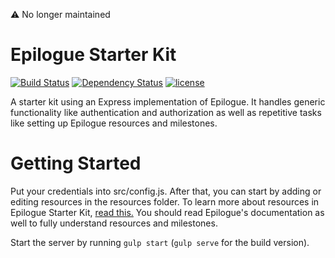 ⚠️ No longer maintained

# Epilogue Starter Kit

[![Build Status](https://travis-ci.org/petekeller2/Epilogue-Starter-Kit.svg?branch=master)](https://travis-ci.org/petekeller2/Epilogue-Starter-Kit) 
[![Dependency Status](https://david-dm.org/petekeller2/Epilogue-Starter-Kit.svg)](https://david-dm.org/petekeller2/Epilogue-Starter-Kit) 
[![license](https://img.shields.io/github/license/mashape/apistatus.svg)](https://github.com/petekeller2/epilogue-starter-kit/LICENSE)

A starter kit using an Express implementation of Epilogue. It handles
generic functionality like authentication and authorization 
as well as repetitive tasks like setting up 
Epilogue resources and milestones.

# Getting Started

Put your credentials into src/config.js. After that, you can start by adding or editing 
resources in the resources folder. To learn more about resources 
in Epilogue Starter Kit, [read this.](https://github.com/petekeller2/epilogue-starter-kit/wiki/Resources) 
You should read Epilogue's documentation as well to fully understand resources 
and milestones.

Start the server by running `gulp start` (`gulp serve` for the build version).
